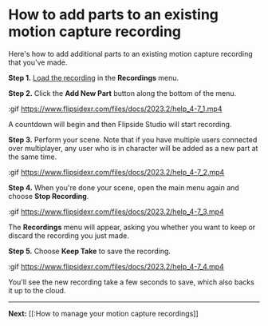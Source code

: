# How to add parts to an existing motion capture recording

Here's how to add additional parts to an existing motion capture recording that you've made.

**Step 1.** [Load the recording](/docs/2023.2/studio/how-tos/how-to-watch-a-motion-capture-recording) in the **Recordings** menu.

**Step 2.** Click the **Add New Part** button along the bottom of the menu.

:gif https://www.flipsidexr.com/files/docs/2023.2/help_4-7_1.mp4

A countdown will begin and then Flipside Studio will start recording.

**Step 3.** Perform your scene. Note that if you have multiple users connected over multiplayer, any user who is in character will be added as a new part at the same time.

:gif https://www.flipsidexr.com/files/docs/2023.2/help_4-7_2.mp4

**Step 4.** When you're done your scene, open the main menu again and choose **Stop Recording**.

:gif https://www.flipsidexr.com/files/docs/2023.2/help_4-7_3.mp4

The **Recordings** menu will appear, asking you whether you want to keep or discard the recording you just made.

**Step 5.** Choose **Keep Take** to save the recording.

:gif https://www.flipsidexr.com/files/docs/2023.2/help_4-7_4.mp4

You'll see the new recording take a few seconds to save, which also backs it up to the cloud. 

---

**Next:** [[:How to manage your motion capture recordings]]
